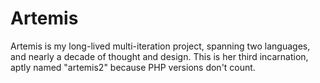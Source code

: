 Artemis
=======

Artemis is my long-lived multi-iteration project, spanning two languages, and nearly a decade of thought and design. This is her third incarnation, aptly named "artemis2" because PHP versions don't count.
